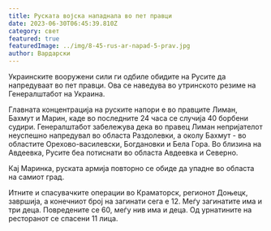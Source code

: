 ```yaml
---
title: Руската војска нападнала во пет правци
date: 2023-06-30T06:45:39.810Z
category: свет
featured: true
featuredImage: ../img/8-45-rus-ar-napad-5-prav.jpg
author: Вардарски
---
```

Украинските вооружени сили ги одбиле обидите на Русите да напредуваат во пет правци. Ова се наведува во утринското резиме на Генералштабот на Украина.

Главната концентрација на руските напори е во правците Лиман, Бахмут и Марин, каде во последните 24 часа се случија 40 борбени судири. Генералштабот забележува дека во правец Лиман непријателот неуспешно напредувал во областа Раздолевки, а околу Бахмут - во областите Орехово-василевски, Богдановки и Бела Гора. Во близина на Авдеевка, Русите беа потиснати во областа Авдеевка и Северно.

Кај Маринка, руската армија повторно се обиде да упадне во областа на самиот град.

Итните и спасувачките операции во Краматорск, регионот Доњецк, завршија, а конечниот број на загинати сега е 12. Меѓу загинатите има и три деца. Повредените се 60, меѓу нив има и деца. Од урнатините на ресторанот се спасени 11 лица.